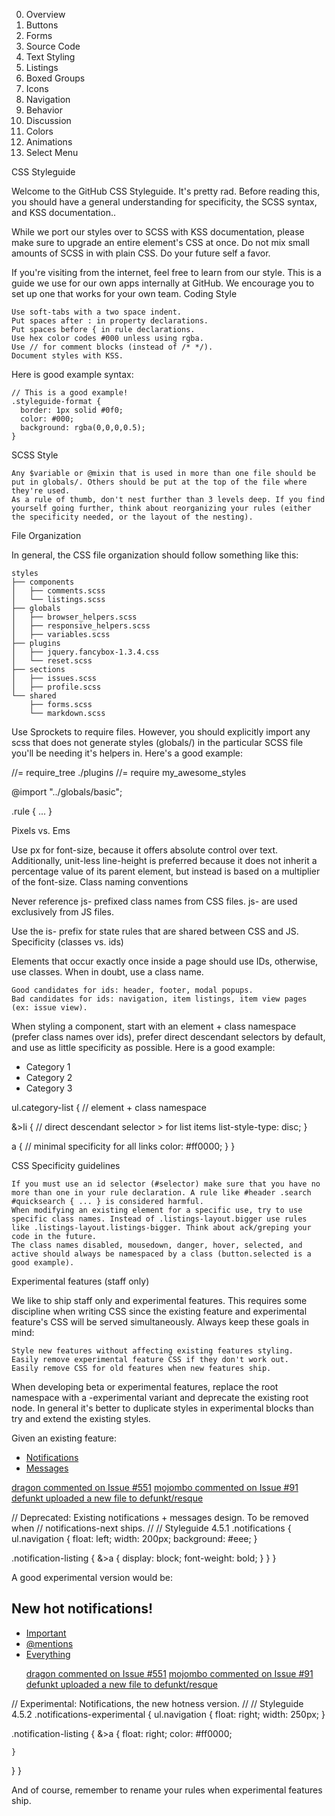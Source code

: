 0. Overview
1. Buttons
2. Forms
3. Source Code
4. Text Styling
5. Listings
6. Boxed Groups
7. Icons
8. Navigation
9. Behavior
10. Discussion
11. Colors
12. Animations
13. Select Menu

CSS Styleguide

Welcome to the GitHub CSS Styleguide. It's pretty rad. Before reading this, you should have a general understanding for specificity, the SCSS syntax, and KSS documentation..

While we port our styles over to SCSS with KSS documentation, please make sure to upgrade an entire element's CSS at once. Do not mix small amounts of SCSS in with plain CSS. Do your future self a favor.

If you're visiting from the internet, feel free to learn from our style. This is a guide we use for our own apps internally at GitHub. We encourage you to set up one that works for your own team.
Coding Style

    Use soft-tabs with a two space indent.
    Put spaces after : in property declarations.
    Put spaces before { in rule declarations.
    Use hex color codes #000 unless using rgba.
    Use // for comment blocks (instead of /* */).
    Document styles with KSS.

Here is good example syntax:

    // This is a good example!
    .styleguide-format {
      border: 1px solid #0f0;
      color: #000;
      background: rgba(0,0,0,0.5);
    }

SCSS Style

    Any $variable or @mixin that is used in more than one file should be put in globals/. Others should be put at the top of the file where they're used.
    As a rule of thumb, don't nest further than 3 levels deep. If you find yourself going further, think about reorganizing your rules (either the specificity needed, or the layout of the nesting).

File Organization

In general, the CSS file organization should follow something like this:

    styles
    ├── components
    │   ├── comments.scss
    │   └── listings.scss
    ├── globals
    │   ├── browser_helpers.scss
    │   ├── responsive_helpers.scss
    │   ├── variables.scss
    ├── plugins
    │   ├── jquery.fancybox-1.3.4.css
    │   └── reset.scss
    ├── sections
    │   ├── issues.scss
    │   ├── profile.scss
    └── shared
        ├── forms.scss
        └── markdown.scss

Use Sprockets to require files. However, you should explicitly import any scss that does not generate styles (globals/) in the particular SCSS file you'll be needing it's helpers in. Here's a good example:

//= require_tree ./plugins
//= require my_awesome_styles

@import "../globals/basic";

.rule { ... }

Pixels vs. Ems

Use px for font-size, because it offers absolute control over text. Additionally, unit-less line-height is preferred because it does not inherit a percentage value of its parent element, but instead is based on a multiplier of the font-size.
Class naming conventions

Never reference js- prefixed class names from CSS files. js- are used exclusively from JS files.

Use the is- prefix for state rules that are shared between CSS and JS.
Specificity (classes vs. ids)

Elements that occur exactly once inside a page should use IDs, otherwise, use classes. When in doubt, use a class name.

    Good candidates for ids: header, footer, modal popups.
    Bad candidates for ids: navigation, item listings, item view pages (ex: issue view).

When styling a component, start with an element + class namespace (prefer class names over ids), prefer direct descendant selectors by default, and use as little specificity as possible. Here is a good example:

<ul class="category-list">
  <li class="item">Category 1</li>
  <li class="item">Category 2</li>
  <li class="item">Category 3</li>
</ul>

ul.category-list { // element + class namespace

  &>li { // direct descendant selector > for list items
    list-style-type: disc;
  }

  a { // minimal specificity for all links
    color: #ff0000;
  }
}

CSS Specificity guidelines

    If you must use an id selector (#selector) make sure that you have no more than one in your rule declaration. A rule like #header .search #quicksearch { ... } is considered harmful.
    When modifying an existing element for a specific use, try to use specific class names. Instead of .listings-layout.bigger use rules like .listings-layout.listings-bigger. Think about ack/greping your code in the future.
    The class names disabled, mousedown, danger, hover, selected, and active should always be namespaced by a class (button.selected is a good example).

Experimental features (staff only)

We like to ship staff only and experimental features. This requires some discipline when writing CSS since the existing feature and experimental feature's CSS will be served simultaneously. Always keep these goals in mind:

    Style new features without affecting existing features styling.
    Easily remove experimental feature CSS if they don't work out.
    Easily remove CSS for old features when new features ship.

When developing beta or experimental features, replace the root namespace with a -experimental variant and deprecate the existing root node. In general it's better to duplicate styles in experimental blocks than try and extend the existing styles.

Given an existing feature:

<div class="notifications">
  <ul class="navigation">
    <li><a href="#">Notifications</a></li>
    <li><a href="#">Messages</a></li>
  </ul>
  <div class="notifications-listing">
    <a href="#">dragon commented on Issue #551</a>
    <a href="#">mojombo commented on Issue #91</a>
    <a href="#">defunkt uploaded a new file to defunkt/resque</a>
  </div>
</div>

// Deprecated: Existing notifications + messages design. To be removed when
// notifications-next ships.
//
// Styleguide 4.5.1
.notifications {
  ul.navigation {
    float: left;
    width: 200px;
    background: #eee;
  }

  .notification-listing {
    &>a {
      display: block;
      font-weight: bold;
    }
  }
}

A good experimental version would be:

<div class="notifications-experimental">
  <h2>New hot notifications!</h2>
  <ul class="navigation">
    <li><a href="#">Important</a></li>
    <li><a href="#">@mentions</a></li>
    <li><a href="#">Everything</a></li>
  </ul>
  <ul class="notifications-listing">
    <a href="#">dragon commented on Issue #551</a>
    <a href="#">mojombo commented on Issue #91</a>
    <a href="#">defunkt uploaded a new file to defunkt/resque</a>
  </ul>
</div>

// Experimental: Notifications, the new hotness version.
//
// Styleguide 4.5.2
.notifications-experimental {
  ul.navigation {
    float: right;
    width: 250px;
  }

  .notification-listing {
    &>a {
      float: right;
      color: #ff0000;

    }
  }
}

And of course, remember to rename your rules when experimental features ship.
